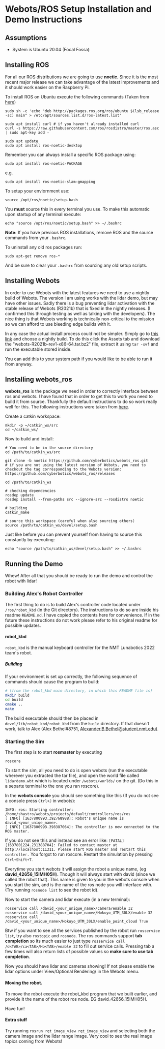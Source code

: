 # Webots/ROS Setup Installation and Demo Instructions

## Assumptions
- System is Ubuntu 20.04 (Focal Fossa)

## Installing ROS

For all our ROS distributions we are going to use **noetic**. Since it is the most recent major release we can take advantage of the latest improvements and it should work easier on the Raspberry Pi. 

To install ROS on Ubuntu execute the following commands (Taken from [here](http://wiki.ros.org/noetic/Installation/Ubuntu))

```
sudo sh -c 'echo "deb http://packages.ros.org/ros/ubuntu $(lsb_release -sc) main" > /etc/apt/sources.list.d/ros-latest.list'
```
```
sudo apt install curl # if you haven't already installed curl
curl -s https://raw.githubusercontent.com/ros/rosdistro/master/ros.asc | sudo apt-key add -
```
```
sudo apt update
sudo apt install ros-noetic-desktop
```

Remember you can always install a specific ROS package using:
```
sudo apt install ros-noetic-PACKAGE
```
e.g.
```
sudo apt install ros-noetic-slam-gmapping
```
To setup your enviornment use:
```
source /opt/ros/noetic/setup.bash
```
You **must** source this in every terminal you use. To make this automatic upon startup of any terminal execute:
```
echo "source /opt/ros/noetic/setup.bash" >> ~/.bashrc
```
**Note:** If you have previous ROS installations, remove ROS and the source commands from your `.bashrc`. 

To uninstall any old ros packages run:
```
sudo apt-get remove ros-*
```
And be sure to clear your `.bashrc` from sourcing any old setup scripts. 

## Installing Webots

In order to use Webots with the latest features we need to use a nightly build of Webots. The version I am using works with the lidar demo, but may have other issues. Sadly there is a bug preventing lidar activation with the stable release of Webots (R2021b) that is fixed in the nightly releases. (I confirmed this through testing as well as talking with the developers). The nice thing is that Webots working is technically non-critical to the mission so we can afford to use bleeding edge builds with it.

In any case the actual install process could not be simpler. Simply go to [this link](https://github.com/cyberbotics/webots/releases) and choose a nightly build. To do this click the Assets tab and download the "webots-R2021b-rev1-x86-64.tar.bz2" file, extract it using `tar -xvf` and run the executable stored inside. 

You can add this to your system path if you would like to be able to run it from anyway. 

## Installing webots_ros

**webots_ros** is the package we need in order to correctly interface between ros and webots. I have found that in order to get this to work you need to build it from source. Thankfully the default instructions to do so work really well for this. The following instructions were taken from [here](http://wiki.ros.org/webots_ros). 

Create a catkin workspace:
```
mkdir -p ~/catkin_ws/src
cd ~/catkin_ws/
```
Now to build and install:
```
# You need to be in the source directory
cd /path/to/catkin_ws/src

git clone -b noetic https://github.com/cyberbotics/webots_ros.git
# if you are not using the latest version of Webots, you need to checkout the tag corresponding to the Webots version: https://github.com/cyberbotics/webots_ros/releases
 
cd /path/to/catkin_ws

# checking dependencies
rosdep update
rosdep install --from-paths src --ignore-src --rosdistro noetic
 
# building
catkin_make

# source this workspace (careful when also sourcing others)
source /path/to/catkin_ws/devel/setup.bash
```
Just like before you can prevent yourself from having to source this constantly by executing:
```
echo "source /path/to/catkin_ws/devel/setup.bash" >> ~/.bashrc
```
## Running the Demo
Whew! After all that you should be ready to run the demo and control the robot with lidar!

### Building Alex's Robot Controller
The first thing to do is to build Alex's controller code located under `/ros/robot_kbd` (in the Git directory). The instructions to do so are inside his readme `README.md`. I have copied the contents here for convenience. If in the future these instructions do not work please refer to his original readme for possible updates. 

#### robot_kbd

`robot_kbd` is the manual keyboard controller for the NMT Lunabotics
2022 team's robot.

##### Building

If your environment is set up correctly, the following sequence of
commands should cause the program to build:
```sh
# (from the robot_kbd main directory, in which this README file is)
mkdir build
cd build
cmake ..
make
```
The build executable should then be placed in
`devel/lib/robot_kbd/robot_kbd` from the `build` directory. If that
doesn't work, talk to Alex (Alex Bethel#8751,
Alexander.B.Bethel@student.nmt.edu).

### Starting the Sim

The first step is to start **rosmaster** by executing 
```
roscore
```

To start the sim, all you need to do is open webots (run the executable wherever you extracted the tar file), and open the world file called `lidardemo.wbt` which is located under `/webots/worlds/` on the git. (Do this in a separte terminal to the one you ran roscore). 

In the **webots console** you should see something like this (If you do not see a console press `Ctrl+J` in webots):
```
INFO: ros: Starting controller: /home/shastro/webots/projects/default/controllers/ros/ros
[ INFO] [1637800993.392768988]: Robot's unique name is david_<your_uniqe_name>.
[ INFO] [1637800993.398387064]: The controller is now connected to the ROS master.
```
If you do not see this and instead see an error like: `[FATAL] [1637801224.231388704]: Failed to contact master at http://localhost:11311. Please start ROS master and restart this controller.` You forgot to run roscore. Restart the simulation by pressing `Ctrl+Shift+T`. 

Everytime you start webots it will assign the robot a unique name, (eg **david_42656_15IMH05H**). Though it will always start with david (since we called the robot that). This name is given to you in the webots console when you start the sim, and is the name of the ros node you will interface with. (Try running `rosnode list` to see the robot id). 

Now to start the camera and lidar execute (in a new terminal):
```
rosservice call /david_<your_unique_name>/camera/enable 32
rosservice call /david_<your_unique_name>/Hokuyo_UTM_30LX/enable 32
rosservice call /david_<your_unique_name>/Hokuyo_UTM_30LX/enable_point_cloud True
```
Btw if you want to see all the services published by the robot run `rosservice list`, try also `rostopic` and `rosnode`. The ros commands support **tab completion** so its much easier to just type `rosservice call /d<TAB>/ca<TAB>/Ho<TAB>/enable 32` to fill out service calls. Pressing tab a few times will also return lists of possible values so **make sure to use tab completion**. 

Now you should have lidar and cameras showing! If not please enable the lidar options under View/Optional Rendering/ in the Webots menu. 

#### Moving the robot. 

To move the robot execute the robot_kbd program that we built earlier, and provide it the name of the robot ros node. EG david_42656_15IMH05H. 

Have fun!

#### Extra stuff
Try running `rosrun rqt_image_view rqt_image_view` and selecting both the camera image and the lidar range image. Very cool to see the real image topics coming from Webots!


